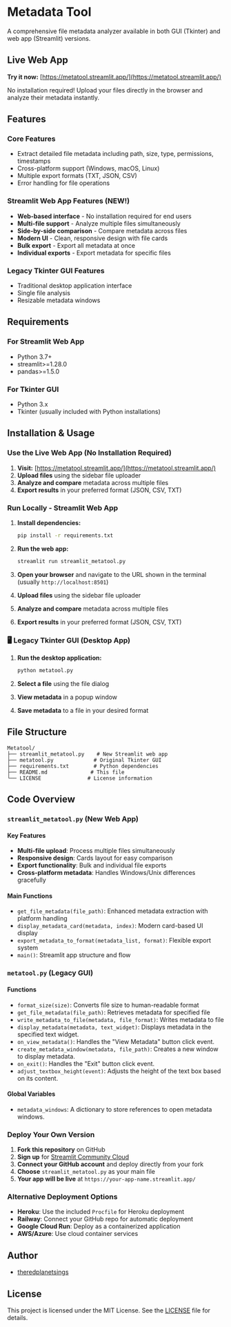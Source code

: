 # Metadata Tool

A comprehensive file metadata analyzer available in both GUI (Tkinter) and web app (Streamlit) versions.

## Live Web App

**Try it now:** [https://metatool.streamlit.app/](https://metatool.streamlit.app/)

No installation required! Upload your files directly in the browser and analyze their metadata instantly.

## Features

### Core Features
- Extract detailed file metadata including path, size, type, permissions, timestamps
- Cross-platform support (Windows, macOS, Linux)
- Multiple export formats (TXT, JSON, CSV)
- Error handling for file operations

### Streamlit Web App Features (NEW!)
- **Web-based interface** - No installation required for end users
- **Multi-file support** - Analyze multiple files simultaneously
- **Side-by-side comparison** - Compare metadata across files
- **Modern UI** - Clean, responsive design with file cards
- **Bulk export** - Export all metadata at once
- **Individual exports** - Export metadata for specific files

### Legacy Tkinter GUI Features
- Traditional desktop application interface
- Single file analysis
- Resizable metadata windows

## Requirements

### For Streamlit Web App
- Python 3.7+
- streamlit>=1.28.0
- pandas>=1.5.0

### For Tkinter GUI
- Python 3.x
- Tkinter (usually included with Python installations)

## Installation & Usage

### Use the Live Web App (No Installation Required)

1. **Visit:** [https://metatool.streamlit.app/](https://metatool.streamlit.app/)
2. **Upload files** using the sidebar file uploader
3. **Analyze and compare** metadata across multiple files
4. **Export results** in your preferred format (JSON, CSV, TXT)

### Run Locally - Streamlit Web App

1. **Install dependencies:**
   ```bash
   pip install -r requirements.txt
   ```

2. **Run the web app:**
   ```bash
   streamlit run streamlit_metatool.py
   ```

3. **Open your browser** and navigate to the URL shown in the terminal (usually `http://localhost:8501`)

4. **Upload files** using the sidebar file uploader

5. **Analyze and compare** metadata across multiple files

6. **Export results** in your preferred format (JSON, CSV, TXT)

### 🖥️ Legacy Tkinter GUI (Desktop App)

1. **Run the desktop application:**
   ```bash
   python metatool.py
   ```

2. **Select a file** using the file dialog

3. **View metadata** in a popup window

4. **Save metadata** to a file in your desired format

## File Structure

```
Metatool/
├── streamlit_metatool.py    # New Streamlit web app
├── metatool.py             # Original Tkinter GUI
├── requirements.txt        # Python dependencies
├── README.md              # This file
└── LICENSE               # License information
```

## Code Overview

### `streamlit_metatool.py` (New Web App)

#### Key Features
- **Multi-file upload**: Process multiple files simultaneously
- **Responsive design**: Cards layout for easy comparison
- **Export functionality**: Bulk and individual file exports
- **Cross-platform metadata**: Handles Windows/Unix differences gracefully

#### Main Functions
- `get_file_metadata(file_path)`: Enhanced metadata extraction with platform handling
- `display_metadata_card(metadata, index)`: Modern card-based UI display
- `export_metadata_to_format(metadata_list, format)`: Flexible export system
- `main()`: Streamlit app structure and flow

### `metatool.py` (Legacy GUI)

#### Functions
- `format_size(size)`: Converts file size to human-readable format
- `get_file_metadata(file_path)`: Retrieves metadata for specified file
- `write_metadata_to_file(metadata, file_format)`: Writes metadata to file
- `display_metadata(metadata, text_widget)`: Displays metadata in the specified text widget.
- `on_view_metadata()`: Handles the "View Metadata" button click event.
- `create_metadata_window(metadata, file_path)`: Creates a new window to display metadata.
- `on_exit()`: Handles the "Exit" button click event.
- `adjust_textbox_height(event)`: Adjusts the height of the text box based on its content.

#### Global Variables

- `metadata_windows`: A dictionary to store references to open metadata windows.

### Deploy Your Own Version

1. **Fork this repository** on GitHub
2. **Sign up** for [Streamlit Community Cloud](https://share.streamlit.io/)
3. **Connect your GitHub account** and deploy directly from your fork
4. **Choose** `streamlit_metatool.py` as your main file
5. **Your app will be live** at `https://your-app-name.streamlit.app/`

### Alternative Deployment Options

- **Heroku**: Use the included `Procfile` for Heroku deployment
- **Railway**: Connect your GitHub repo for automatic deployment
- **Google Cloud Run**: Deploy as a containerized application
- **AWS/Azure**: Use cloud container services

## Author

- [theredplanetsings](https://github.com/theredplanetsings)

## License

This project is licensed under the MIT License. See the [LICENSE](LICENSE) file for details.
